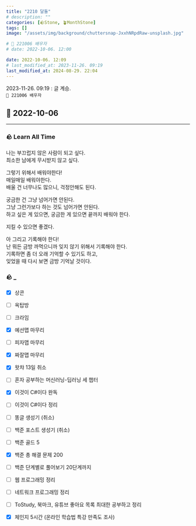 ```yaml
---
title: "2210 달돌"
# description: ""
categories: [🪨Stone, 🪴MonthStone]
tags: []
image: "/assets/img/background/chuttersnap-JxxhNRpdRaw-unsplash.jpg"

# 🌱 221006 배우자
# date: 2022-10-06. 12:00

date: 2022-10-06. 12:09
# last_modified_at: 2023-11-26. 09:19
last_modified_at: 2024-08-29. 22:04
---
```


2023-11-26. 09:19 : 글 계승.  
`🌱 221006 배우자`  

## 🗿 2022-10-06

---

### 🪨 Learn All Time

나는 부끄럽지 않은 사람이 되고 싶다.  
최소한 남에게 무시받지 않고 싶다.  

그렇기 위해서 배워야한다!  
매일매일 배워야한다.  
배울 건 너무나도 많으니, 걱정안해도 된다.  

궁금한 건 그냥 넘어가면 안된다.  
그냥 그런가보다 하는 것도 넘어가면 안된다.  
하고 싶은 게 있으면, 궁금한 게 있으면 끝까지 배워야 한다.  

지킬 수 있으면 좋겠다.  

아 그리고 기록해야 한다!  
난 뭐든 금방 까먹으니까 잊지 않기 위해서 기록해야 한다.  
기록하면 좀 더 오래 기억할 수 있기도 하고,  
잊었을 때 다시 보면 금방 기억날 것이다.  

### 🪨 _

- [x] 상콘
- [ ] 옥탑방
- [ ] 크라임  

- [x] 예선맵 마무리
- [ ] 피자맵 마무리
- [x] 짜잘맵 마무리  

- [x] 왓챠 13일 취소  

- [ ] 혼자 공부하는 머신러닝-딥러닝 세 챕터
- [x] 이것이 C#이다 완독
- [ ] 이것이 C#이다 정리  

- [ ] 똥글 생성기 (취소)
- [ ] 백준 포스트 생성기 (취소)  

- [ ] 백준 골드 5
- [x] 백준 총 해결 문제 200
- [ ] 백준 단계별로 풀어보기 20단계까지  

- [ ] 웹 프로그래밍 정리
- [ ] 네트워크 프로그래밍 정리  

- [ ] ToStudy, 북마크, 유튜브 좋아요 목록 최대한 공부하고 정리  

- [x] 체인지 5시간 (온라인 학습법 특강 만족도 조사)  
